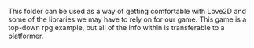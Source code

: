 This folder can be used as a way of getting comfortable with Love2D and some of the libraries we may have to rely on for our game.
This game is a top-down rpg example, but all of the info within is transferable to a platformer.
